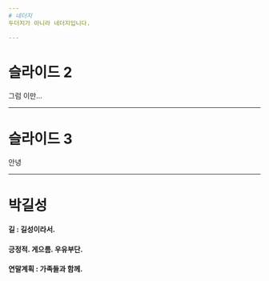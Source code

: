 ```yaml
---
# 네더지
두더지가 아니라 네더지입니다.

---
```

# 슬라이드 2
그럼 이만...

---
# 슬라이드 3
안녕

---
# 박길성
#### 길 : 길성이라서.
#### 긍정적. 게으름. 우유부단.
#### 연말계획 : 가족들과 함께.
